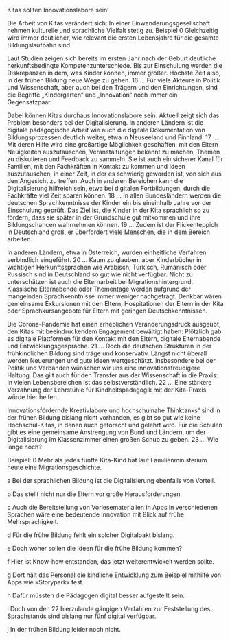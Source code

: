 Kitas sollten Innovationslabore sein!

Die Arbeit von Kitas verändert sich: In einer Einwanderungsgesellschaft nehmen kulturelle und sprachliche Vielfalt stetig zu. Beispiel 0 Gleichzeitig wird immer deutlicher, wie relevant die ersten Lebensjahre für die gesamte Bildungslaufbahn sind.

Laut Studien zeigen sich bereits im ersten Jahr nach der Geburt deutliche herkunftsbedingte Kompetenzunterschiede. Bis zur Einschulung werden die Diskrepanzen in dem, was Kinder können, immer größer. Höchste Zeit also, in der frühen Bildung neue Wege zu gehen. 16 ... Für viele Akteure in Politik und Wissenschaft, aber auch bei den Trägern und den Einrichtungen, sind die Begriffe „Kindergarten“ und „Innovation“ noch immer ein Gegensatzpaar.

Dabei können Kitas durchaus Innovationslabore sein. Aktuell zeigt sich das Problem besonders bei der Digitalisierung. In anderen Ländern ist die digitale pädagogische Arbeit wie auch die digitale Dokumentation von Bildungsprozessen deutlich weiter, etwa in Neuseeland und Finnland. 17 ... Mit deren Hilfe wird eine großartige Möglichkeit geschaffen, mit den Eltern Neuigkeiten auszutauschen, Veranstaltungen bekannt zu machen, Themen zu diskutieren und Feedback zu sammeln. Sie ist auch ein sicherer Kanal für Familien, mit den Fachkräften in Kontakt zu kommen und Ideen auszutauschen, in einer Zeit, in der es schwierig geworden ist, von sich aus den Angesicht zu treffen. Auch in anderen Bereichen kann die Digitalisierung hilfreich sein, etwa bei digitalen Fortbildungen, durch die Fachkräfte viel Zeit sparen können. 18 ... In allen Bundesländern werden die deutschen Sprachkenntnisse der Kinder ein bis eineinhalb Jahre vor der Einschulung geprüft. Das Ziel ist, die Kinder in der Kita sprachlich so zu fördern, dass sie später in der Grundschule gut mitkommen und ihre Bildungschancen wahrnehmen können. 19 ... Zudem ist der Flickenteppich in Deutschland groß, er überfordert viele Menschen, die in dem Bereich arbeiten.

In anderen Ländern, etwa in Österreich, wurden einheitliche Verfahren verbindlich eingeführt. 20 ... Kaum zu glauben, aber Kinderbücher in wichtigen Herkunftssprachen wie Arabisch, Türkisch, Rumänisch oder Russisch sind in Deutschland so gut wie nicht verfügbar. Nicht zu unterschätzen ist auch die Elternarbeit bei Migrationshintergrund. Klassische Elternabende oder Thementage werden aufgrund der mangelnden Sprachkenntnisse immer weniger nachgefragt. Denkbar wären gemeinsame Exkursionen mit den Eltern, Hospitationen der Eltern in der Kita oder Sprachkursangebote für Eltern mit geringen Deutschkenntnissen.

Die Corona-Pandemie hat einen erheblichen Veränderungsdruck ausgeübt, den Kitas mit beeindruckendem Engagement bewältigt haben: Plötzlich gab es digitale Plattformen für den Kontakt mit den Eltern, digitale Elternabende und Entwicklungsgespräche. 21 ... Doch die deutschen Strukturen in der frühkindlichen Bildung sind träge und konservativ. Längst nicht überall werden Neuerungen und gute Ideen wertgeschätzt. Insbesondere bei der Politik und Verbänden wünschen wir uns eine innovationsfreudigere Haltung. Das gilt auch für den Transfer aus der Wissenschaft in die Praxis: In vielen Lebensbereichen ist das selbstverständlich. 22 ... Eine stärkere Verzahnung der Lehrstühle für Kindheitspädagogik mit der Kita-Praxis würde hier helfen.

Innovationsfördernde Kreativlabore und hochschulnahe Thinktanks“ sind in der frühen Bildung bislang nicht vorhanden, es gibt so gut wie keine Hochschul-Kitas, in denen auch geforscht und gelehrt wird. Für die Schulen gibt es eine gemeinsame Anstrengung von Bund und Ländern, um der Digitalisierung im Klassenzimmer einen großen Schub zu geben. 23 ... Wie lange noch?

Beispiel:
0 Mehr als jedes fünfte Kita-Kind hat laut Familienministerium heute eine Migrationsgeschichte.

a Bei der sprachlichen Bildung ist die Digitalisierung ebenfalls von Vorteil.

b Das stellt nicht nur die Eltern vor große Herausforderungen.

c Auch die Bereitstellung von Vorlesematerialien in Apps in verschiedenen Sprachen wäre eine bedeutende Innovation mit Blick auf frühe Mehrsprachigkeit.

d Für die frühe Bildung fehlt ein solcher Digitalpakt bislang.

e Doch woher sollen die Ideen für die frühe Bildung kommen?

f Hier ist Know-how entstanden, das jetzt weiterentwickelt werden sollte.

g Dort hält das Personal die kindliche Entwicklung zum Beispiel mithilfe von Apps wie »Storypark« fest.

h Dafür müssten die Pädagogen digital besser aufgestellt sein.

i Doch von den 22 hierzulande gängigen Verfahren zur Feststellung des Sprachstands sind bislang nur fünf digital verfügbar.

j In der frühen Bildung leider noch nicht.